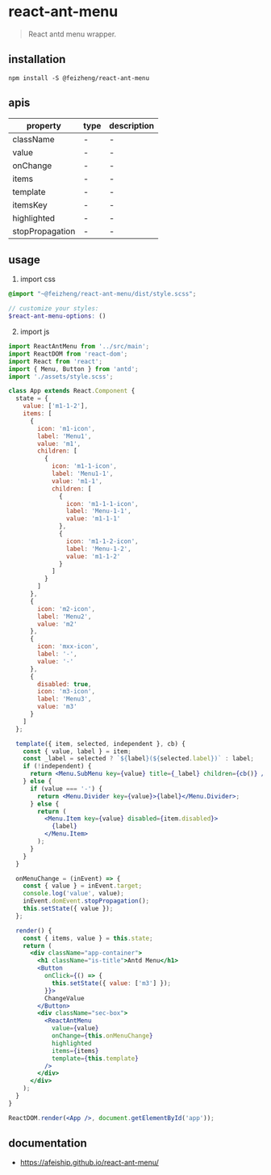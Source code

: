 # react-ant-menu
> React antd menu wrapper.

## installation
```shell
npm install -S @feizheng/react-ant-menu
```

## apis
| property        | type | description |
| --------------- | ---- | ----------- |
| className       | -    | -           |
| value           | -    | -           |
| onChange        | -    | -           |
| items           | -    | -           |
| template        | -    | -           |
| itemsKey        | -    | -           |
| highlighted     | -    | -           |
| stopPropagation | -    | -           |

## usage
1. import css
  ```scss
  @import "~@feizheng/react-ant-menu/dist/style.scss";

  // customize your styles:
  $react-ant-menu-options: ()
  ```
2. import js
  ```jsx
  import ReactAntMenu from '../src/main';
  import ReactDOM from 'react-dom';
  import React from 'react';
  import { Menu, Button } from 'antd';
  import './assets/style.scss';

  class App extends React.Component {
    state = {
      value: ['m1-1-2'],
      items: [
        {
          icon: 'm1-icon',
          label: 'Menu1',
          value: 'm1',
          children: [
            {
              icon: 'm1-1-icon',
              label: 'Menu1-1',
              value: 'm1-1',
              children: [
                {
                  icon: 'm1-1-1-icon',
                  label: 'Menu-1-1',
                  value: 'm1-1-1'
                },
                {
                  icon: 'm1-1-2-icon',
                  label: 'Menu-1-2',
                  value: 'm1-1-2'
                }
              ]
            }
          ]
        },
        {
          icon: 'm2-icon',
          label: 'Menu2',
          value: 'm2'
        },
        {
          icon: 'mxx-icon',
          label: '-',
          value: '-'
        },
        {
          disabled: true,
          icon: 'm3-icon',
          label: 'Menu3',
          value: 'm3'
        }
      ]
    };

    template({ item, selected, independent }, cb) {
      const { value, label } = item;
      const _label = selected ? `${label}(${selected.label})` : label;
      if (!independent) {
        return <Menu.SubMenu key={value} title={_label} children={cb()} />;
      } else {
        if (value === '-') {
          return <Menu.Divider key={value}>{label}</Menu.Divider>;
        } else {
          return (
            <Menu.Item key={value} disabled={item.disabled}>
              {label}
            </Menu.Item>
          );
        }
      }
    }

    onMenuChange = (inEvent) => {
      const { value } = inEvent.target;
      console.log('value', value);
      inEvent.domEvent.stopPropagation();
      this.setState({ value });
    };

    render() {
      const { items, value } = this.state;
      return (
        <div className="app-container">
          <h1 className="is-title">Antd Menu</h1>
          <Button
            onClick={() => {
              this.setState({ value: ['m3'] });
            }}>
            ChangeValue
          </Button>
          <div className="sec-box">
            <ReactAntMenu
              value={value}
              onChange={this.onMenuChange}
              highlighted
              items={items}
              template={this.template}
            />
          </div>
        </div>
      );
    }
  }

  ReactDOM.render(<App />, document.getElementById('app'));

  ```

## documentation
- https://afeiship.github.io/react-ant-menu/

